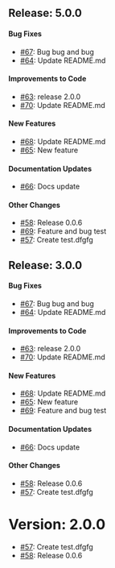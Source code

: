 ## Release: 5.0.0


#### Bug Fixes


* [#67](https://github.com/saadmk11/test/pull/67): Bug bug and bug
* [#64](https://github.com/saadmk11/test/pull/64): Update README.md

#### Improvements to Code


* [#63](https://github.com/saadmk11/test/pull/63): release 2.0.0
* [#70](https://github.com/saadmk11/test/pull/70): Update README.md

#### New Features


* [#68](https://github.com/saadmk11/test/pull/68): Update README.md
* [#65](https://github.com/saadmk11/test/pull/65): New feature

#### Documentation Updates


* [#66](https://github.com/saadmk11/test/pull/66): Docs update

#### Other Changes

* [#58](https://github.com/saadmk11/test/pull/58): Release 0.0.6
* [#69](https://github.com/saadmk11/test/pull/69): Feature and bug test
* [#57](https://github.com/saadmk11/test/pull/57): Create test.dfgfg


## Release: 3.0.0


#### Bug Fixes


* [#67](https://github.com/saadmk11/test/pull/67): Bug bug and bug
* [#64](https://github.com/saadmk11/test/pull/64): Update README.md

#### Improvements to Code


* [#63](https://github.com/saadmk11/test/pull/63): release 2.0.0
* [#70](https://github.com/saadmk11/test/pull/70): Update README.md

#### New Features


* [#68](https://github.com/saadmk11/test/pull/68): Update README.md
* [#65](https://github.com/saadmk11/test/pull/65): New feature
* [#69](https://github.com/saadmk11/test/pull/69): Feature and bug test

#### Documentation Updates


* [#66](https://github.com/saadmk11/test/pull/66): Docs update

#### Other Changes

* [#58](https://github.com/saadmk11/test/pull/58): Release 0.0.6
* [#57](https://github.com/saadmk11/test/pull/57): Create test.dfgfg


Version: 2.0.0
==============

* [#57](https://github.com/saadmk11/test/pull/57): Create test.dfgfg
* [#58](https://github.com/saadmk11/test/pull/58): Release 0.0.6
